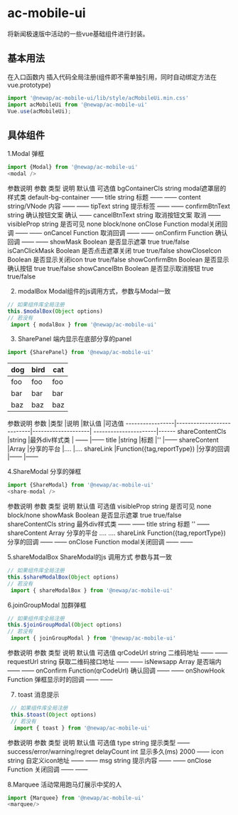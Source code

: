 # ac-mobile-ui
将新闻极速版中活动的一些vue基础组件进行封装。


## 基本用法

在入口函数内 插入代码全局注册(组件即不需单独引用，同时自动绑定方法在vue.prototype)
 ```javascript
 import '@newap/ac-mobile-ui/lib/style/acMobileUi.min.css'
 import acMobileUi from '@newap/ac-mobile-ui'
 Vue.use(acMobileUi);
 ```

## 具体组件
1.Modal 弹框
```javascript
import {Modal} from '@newap/ac-mobile-ui'
<modal />
 ```
 参数说明
 参数            类型           说明                默认值                  可选值
bgContainerCls  string    modal遮罩层的样式类    default-bg-container        ——
title           string    标题                   ——                        ——
content      string/VNode 内容                   ——                        ——
tipText         string    提示标签               ——                        ——
confirmBtnText  string    确认按钮文案           确认                        ——
cancelBtnText   string    取消按钮文案           取消                        ——
visibleProp     string    是否可见               none                      block/none
onClose        Function   modal关闭回调          ——                        ——
onCancel       Function   取消回调               ——                        ——
onConfirm      Function   确认回调               ——                        ——
showMask       Boolean    是否显示遮罩           true                      true/false
isCanClickMask Boolean    是否点击遮罩关闭       true                      true/false
showCloseIcon  Boolean    是否显示关闭icon       true                      true/false
showConfirmBtn Boolean    是否显示确认按钮       true                      true/false
showCancelBtn  Boolean    是否显示取消按钮       true                      true/false

2. modalBox Modal组件的js调用方式，参数与Modal一致
```javascript
// 如果组件库全局注册
this.$modalBox(Object options)
// 若没有
 import { modalBox } from '@newap/ac-mobile-ui'
 ```
3. SharePanel 端内显示在底部分享的panel
```javascript
import {SharePanel} from '@newap/ac-mobile-ui'
```

 dog | bird | cat
 ----|------|----
 foo | foo  | foo
 bar | bar  | bar
 baz | baz  | baz
 参数说明
  参数            |类型                       |说明                |默认值                 |可选值
 -----------------|---------------------------|--------------------| ----------------------|------
 shareContentCls  |string                     |最外div样式类       | ——                  |——
 title            |string                     |标题                |''                     |——
 shareContent     |Array                      |分享的平台          |....                   |....
 shareLink        |Function({tag,reportType}) |分享的回调          |——                   |——

4.ShareModal 分享的弹框
```javascript
import {ShareModal} from '@newap/ac-mobile-ui'
<share-modal />
 ```
  参数说明
  参数            类型                      说明                默认值                  可选值
 visibleProp      string                 是否可见               none                    block/none
 showMask         Boolean                是否显示遮罩           true                    true/false
 shareContentCls  string                 最外div样式类          ——                     ——
 title            string                 标题                   ''                       ——
 shareContent     Array                  分享的平台             ....                     ....
 shareLink   Function({tag,reportType})  分享的回调             ——                     ——
 onClose        Function                 modal关闭回调          ——                     ——

 5.shareModalBox ShareModal的js 调用方式 参数与其一致
 ```javascript
 // 如果组件库全局注册
 this.$shareModalBox(Object options)
 // 若没有
  import { shareModalBox } from '@newap/ac-mobile-ui'
  ```
6.joinGroupModal 加群弹框
 ```javascript
 // 如果组件库全局注册
 this.$joinGroupModal(Object options)
 // 若没有
  import { joinGroupModal } from '@newap/ac-mobile-ui'
  ```
  参数说明
   参数            类型           说明                默认值                  可选值
   qrCodeUrl      string         二维码地址           ——                    ——
   requestUrl     string         获取二维码接口地址   ——                    ——
   isNewsapp      Array          是否端内             ——                    ——
   onConfirm Function(qrCodeUrl) 确认回调             ——                    ——
   onShowHook     Function       弹框显示时的回调     ——                    ——

7. toast 消息提示
```javascript
 // 如果组件库全局注册
 this.$toast(Object options)
 // 若没有
  import { toast } from '@newap/ac-mobile-ui'
  ```
  参数说明
     参数            类型           说明                默认值                  可选值
     type           string         提示类型             ——               success/error/warning/regret
     delayCount     int            显示多久(ms)         2000                     ——
     icon           string         自定义icon地址       ——                     ——
     msg            string         提示内容             ——                     ——
     onClose        Function       关闭回调             ——                     ——

8.Marquee   活动常用跑马灯展示中奖的人
```javascript
import {Marquee} from '@newap/ac-mobile-ui'
<marquee/>
 ```

